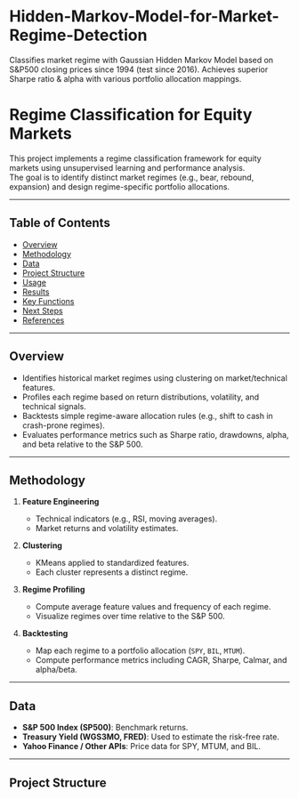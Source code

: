 # Hidden-Markov-Model-for-Market-Regime-Detection
Classifies market regime with Gaussian Hidden Markov Model based on S&amp;P500 closing prices since 1994 (test since 2016). Achieves superior Sharpe ratio &amp; alpha with various portfolio allocation mappings.

# Regime Classification for Equity Markets

This project implements a regime classification framework for equity markets using unsupervised learning and performance analysis.  
The goal is to identify distinct market regimes (e.g., bear, rebound, expansion) and design regime-specific portfolio allocations.

---

## Table of Contents
- [Overview](#overview)
- [Methodology](#methodology)
- [Data](#data)
- [Project Structure](#project-structure)
- [Usage](#usage)
- [Results](#results)
- [Key Functions](#key-functions)
- [Next Steps](#next-steps)
- [References](#references)

---

## Overview
- Identifies historical market regimes using clustering on market/technical features.  
- Profiles each regime based on return distributions, volatility, and technical signals.  
- Backtests simple regime-aware allocation rules (e.g., shift to cash in crash-prone regimes).  
- Evaluates performance metrics such as Sharpe ratio, drawdowns, alpha, and beta relative to the S&P 500.

---

## Methodology
1. **Feature Engineering**  
   - Technical indicators (e.g., RSI, moving averages).  
   - Market returns and volatility estimates.  

2. **Clustering**  
   - KMeans applied to standardized features.  
   - Each cluster represents a distinct regime.  

3. **Regime Profiling**  
   - Compute average feature values and frequency of each regime.  
   - Visualize regimes over time relative to the S&P 500.  

4. **Backtesting**  
   - Map each regime to a portfolio allocation (`SPY`, `BIL`, `MTUM`).  
   - Compute performance metrics including CAGR, Sharpe, Calmar, and alpha/beta.  

---

## Data
- **S&P 500 Index (SP500)**: Benchmark returns.  
- **Treasury Yield (WGS3MO, FRED)**: Used to estimate the risk-free rate.  
- **Yahoo Finance / Other APIs**: Price data for SPY, MTUM, and BIL.  

---

## Project Structure
